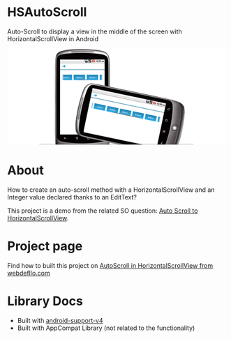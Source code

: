 HSAutoScroll
=============

Auto-Scroll to display a view in the middle of the screen with HorizontalScrollView in Android

![HSVautoscroll-screenshot](/Settings/hsv-autoscroll-screenshot.png "HSVautoscroll-screenshot")

About
====================

How to create an auto-scroll method with a HorizontalScrollView and an Integer value declared thanks to an EditText?

This project is a demo from the related SO question: <a href="http://stackoverflow.com/a/23001821/2668136" target="_blank">Auto Scroll to HorizontalScrollView</a>.

Project page
====================

Find how to built this project on <a href="http://www.webdefllo.com/android-horizontal-scrollview-autoscroll.php" target="_blank">AutoScroll in HorizontalScrollView from webdefllo.com</a>

Library Docs
====================

  * Built with <a href="http://developer.android.com/tools/support-library/index.html" target="_blank">android-support-v4</a>
  * Built with AppCompat Library (not related to the functionality)
